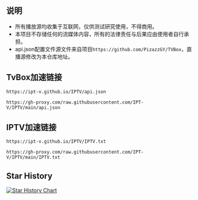 ## 说明
- 所有播放源均收集于互联网，仅供测试研究使用，不得商用。
- 本项目不存储任何的流媒体内容，所有的法律责任与后果应由使用者自行承担。
- api.json配置文件源文件来自项目```https://github.com/PizazzGY/TVBox```，直播源修改为本仓库地址。

## TvBox加速链接
```https://ipt-v.github.io/IPTV/api.json```

```https://gh-proxy.com/raw.githubusercontent.com/IPT-V/IPTV/main/api.json```

## IPTV加速链接
```https://ipt-v.github.io/IPTV/IPTV.txt```

```https://gh-proxy.com/raw.githubusercontent.com/IPT-V/IPTV/main/IPTV.txt```

## Star History
[![Star History Chart](https://api.star-history.com/svg?repos=IPT-V/IPTV&type=Timeline)](https://star-history.com/#naiba/nezha&Timeline)

